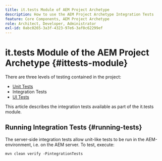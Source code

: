 ```yaml
---
title: it.tests Module of AEM Project Archetype
description: How to use the AEM Project Archetype Integration Tests
feature: Core Components, AEM Project Archetype
role: Architect, Developer, Administrator
exl-id: 0abc0265-3a3f-4323-97e6-3af0c62299ef
---
```

# it.tests Module of the AEM Project Archetype {#ittests-module}

There are three levels of testing contained in the project:

* [Unit Tests](core.md#unit-tests)
* Integration Tests
* [UI Tests](uitests.md)

This article describes the integration tests available as part of the it.tests module.

## Running Integration Tests {#running-tests}

The server-side integration tests allow unit-like tests to be run in the AEM-environment, i.e. on the AEM server. To test, execute:

```
mvn clean verify -PintegrationTests
```
